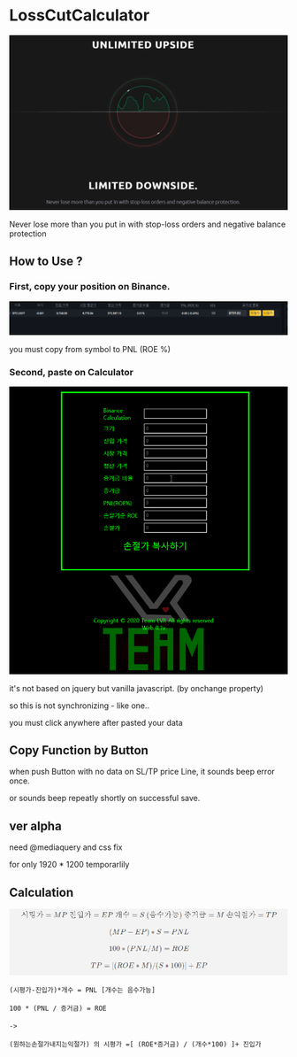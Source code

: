 # LossCutCalculator

![limitdown](/img/limitdown.png)

Never lose more than you put in with stop-loss orders and negative balance protection

## How to Use ?

### First, copy your position on Binance.

![binanceposi](/img/binanceposi.png)

you must copy from symbol to PNL (ROE %)

### Second, paste on Calculator

![paste](/img/paste.gif)

it's not based on jquery but vanilla javascript. (by onchange property)

so this is not synchronizing - like one..

you must click anywhere after pasted your data

## Copy Function by Button

when push Button with no data on SL/TP price Line, it sounds beep error once.

or sounds beep repeatly shortly on successful save.

## ver alpha

need @mediaquery and css fix

for only 1920 \* 1200 temporarlily

## Calculation

![calculation](/img/math.png)

```
(시평가-진입가)*개수 = PNL [개수는 음수가능]

100 * (PNL / 증거금) = ROE

->

(원하는손절가내지는익절가) 의 시평가 =[ (ROE*증거금) / (개수*100) ]+ 진입가
```
